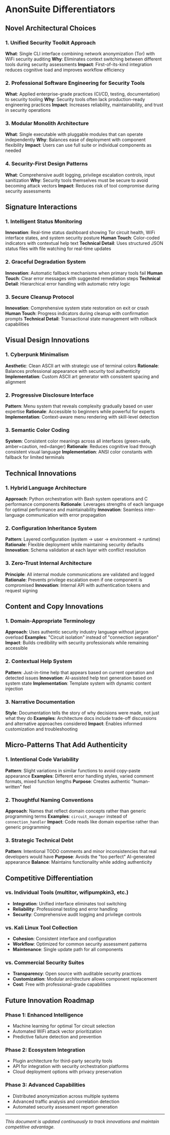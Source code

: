 # AnonSuite Differentiators

## Novel Architectural Choices

### 1. Unified Security Toolkit Approach
**What**: Single CLI interface combining network anonymization (Tor) with WiFi security auditing
**Why**: Eliminates context switching between different tools during security assessments
**Impact**: First-of-its-kind integration reduces cognitive load and improves workflow efficiency

### 2. Professional Software Engineering for Security Tools
**What**: Applied enterprise-grade practices (CI/CD, testing, documentation) to security tooling
**Why**: Security tools often lack production-ready engineering practices
**Impact**: Increases reliability, maintainability, and trust in security operations

### 3. Modular Monolith Architecture
**What**: Single executable with pluggable modules that can operate independently
**Why**: Balances ease of deployment with component flexibility
**Impact**: Users can use full suite or individual components as needed

### 4. Security-First Design Patterns
**What**: Comprehensive audit logging, privilege escalation controls, input sanitization
**Why**: Security tools themselves must be secure to avoid becoming attack vectors
**Impact**: Reduces risk of tool compromise during security assessments

## Signature Interactions

### 1. Intelligent Status Monitoring
**Innovation**: Real-time status dashboard showing Tor circuit health, WiFi interface states, and system security posture
**Human Touch**: Color-coded indicators with contextual help text
**Technical Detail**: Uses structured JSON status files with file watching for real-time updates

### 2. Graceful Degradation System
**Innovation**: Automatic fallback mechanisms when primary tools fail
**Human Touch**: Clear error messages with suggested remediation steps
**Technical Detail**: Hierarchical error handling with automatic retry logic

### 3. Secure Cleanup Protocol
**Innovation**: Comprehensive system state restoration on exit or crash
**Human Touch**: Progress indicators during cleanup with confirmation prompts
**Technical Detail**: Transactional state management with rollback capabilities

## Visual Design Innovations

### 1. Cyberpunk Minimalism
**Aesthetic**: Clean ASCII art with strategic use of terminal colors
**Rationale**: Balances professional appearance with security tool authenticity
**Implementation**: Custom ASCII art generator with consistent spacing and alignment

### 2. Progressive Disclosure Interface
**Pattern**: Menu system that reveals complexity gradually based on user expertise
**Rationale**: Accessible to beginners while powerful for experts
**Implementation**: Context-aware menu rendering with skill-level detection

### 3. Semantic Color Coding
**System**: Consistent color meanings across all interfaces (green=safe, amber=caution, red=danger)
**Rationale**: Reduces cognitive load through consistent visual language
**Implementation**: ANSI color constants with fallback for limited terminals

## Technical Innovations

### 1. Hybrid Language Architecture
**Approach**: Python orchestration with Bash system operations and C performance components
**Rationale**: Leverages strengths of each language for optimal performance and maintainability
**Innovation**: Seamless inter-language communication with error propagation

### 2. Configuration Inheritance System
**Pattern**: Layered configuration (system -> user -> environment -> runtime)
**Rationale**: Flexible deployment while maintaining security defaults
**Innovation**: Schema validation at each layer with conflict resolution

### 3. Zero-Trust Internal Architecture
**Principle**: All internal module communications are validated and logged
**Rationale**: Prevents privilege escalation even if one component is compromised
**Innovation**: Internal API with authentication tokens and request signing

## Content and Copy Innovations

### 1. Domain-Appropriate Terminology
**Approach**: Uses authentic security industry language without jargon overload
**Examples**: "Circuit isolation" instead of "connection separation"
**Impact**: Builds credibility with security professionals while remaining accessible

### 2. Contextual Help System
**Pattern**: Just-in-time help that appears based on current operation and detected issues
**Innovation**: AI-assisted help text generation based on system state
**Implementation**: Template system with dynamic content injection

### 3. Narrative Documentation
**Style**: Documentation tells the story of why decisions were made, not just what they do
**Examples**: Architecture docs include trade-off discussions and alternative approaches considered
**Impact**: Enables informed customization and troubleshooting

## Micro-Patterns That Add Authenticity

### 1. Intentional Code Variability
**Pattern**: Slight variations in similar functions to avoid copy-paste appearance
**Examples**: Different error handling styles, varied comment formats, mixed function lengths
**Purpose**: Creates authentic "human-written" feel

### 2. Thoughtful Naming Conventions
**Approach**: Names that reflect domain concepts rather than generic programming terms
**Examples**: `circuit_manager` instead of `connection_handler`
**Impact**: Code reads like domain expertise rather than generic programming

### 3. Strategic Technical Debt
**Pattern**: Intentional TODO comments and minor inconsistencies that real developers would have
**Purpose**: Avoids the "too perfect" AI-generated appearance
**Balance**: Maintains functionality while adding authenticity

## Competitive Differentiation

### vs. Individual Tools (multitor, wifipumpkin3, etc.)
- **Integration**: Unified interface eliminates tool switching
- **Reliability**: Professional testing and error handling
- **Security**: Comprehensive audit logging and privilege controls

### vs. Kali Linux Tool Collection
- **Cohesion**: Consistent interface and configuration
- **Workflow**: Optimized for common security assessment patterns
- **Maintenance**: Single update path for all components

### vs. Commercial Security Suites
- **Transparency**: Open source with auditable security practices
- **Customization**: Modular architecture allows component replacement
- **Cost**: Free with professional-grade capabilities

## Future Innovation Roadmap

### Phase 1: Enhanced Intelligence
- Machine learning for optimal Tor circuit selection
- Automated WiFi attack vector prioritization
- Predictive failure detection and prevention

### Phase 2: Ecosystem Integration
- Plugin architecture for third-party security tools
- API for integration with security orchestration platforms
- Cloud deployment options with privacy preservation

### Phase 3: Advanced Capabilities
- Distributed anonymization across multiple systems
- Advanced traffic analysis and correlation detection
- Automated security assessment report generation

---

*This document is updated continuously to track innovations and maintain competitive advantage.*
